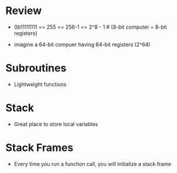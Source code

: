 # Review

- 0b11111111 == 255 == 256-1 == 2^8 - 1 # (8-bit computer = 8-bit registers)

- imagine a 64-bit compuer having 64-bit registers (2^64)

# Subroutines

- Lightweight functions

# Stack

- Great place to store local variables

# Stack Frames

- Every time you run a function call, you will initialize a stack frame
